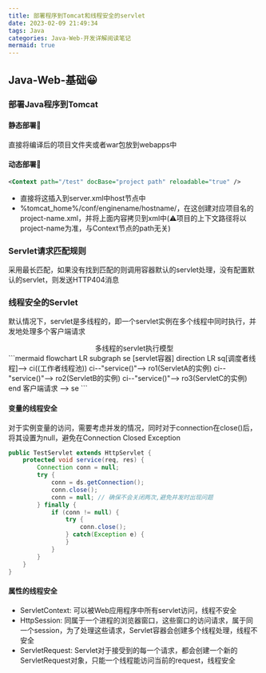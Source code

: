 ```yaml
---
title: 部署程序到Tomcat和线程安全的servlet
date: 2023-02-09 21:49:34
tags: Java
categories: Java-Web-开发详解阅读笔记
mermaid: true
---
```


## Java-Web-基础😀

### 部署Java程序到Tomcat

#### 静态部署🎈

直接将编译后的项目文件夹或者war包放到webapps中

#### 动态部署🎈

```xml
<Context path="/test" docBase="project path" reloadable="true" />
```

- 直接将这插入到server.xml中host节点中
- %tomcat_home%/conf/enginename/hostname/，在这创建对应项目名的project-name.xml，并将上面内容拷贝到xml中(⚠️项目的上下文路径将以project-name为准，与Context节点的path无关)

### Servlet请求匹配规则

采用最长匹配，如果没有找到匹配的则调用容器默认的servlet处理，没有配置默认的servlet，则发送HTTP404消息

### 线程安全的Servlet

默认情况下，servlet是多线程的，即一个servlet实例在多个线程中同时执行，并发地处理多个客户端请求

<center>多线程的servlet执行模型</center>
```mermaid
flowchart LR
    subgraph se [servlet容器]
        direction LR
        sq[调度者线程]--> ci((工作者线程池))
        ci--"service()"--> ro1(ServletA的实例)
        ci--"service()"--> ro2(ServletB的实例)
        ci--"service()"--> ro3(ServletC的实例)
    end
    客户端请求 --> se
```

#### 变量的线程安全

对于实例变量的访问，需要考虑并发的情况，同时对于connection在close()后，将其设置为null，避免在Connection Closed Exception

```java
public TestServlet extends HttpServlet {
    protected void service(req, res) {
        Connection conn = null;
        try {
            conn = ds.getConnection();
            conn.close();
            conn = null; // 确保不会关闭两次,避免并发时出现问题
        } finally {
            if (conn != null) {
                try {
                    conn.close();
                } catch(Exception e) {
                }
            }
        }
    }
}

```

#### 属性的线程安全

- ServletContext: 可以被Web应用程序中所有servlet访问，线程不安全
- HttpSession: 同属于一个进程的浏览器窗口，这些窗口的访问请求，属于同一个session，为了处理这些请求，Servlet容器会创建多个线程处理，线程不安全
- ServletRequest: Servlet对于接受到的每一个请求，都会创建一个新的ServletRequest对象，只能一个线程能访问当前的request，线程安全
